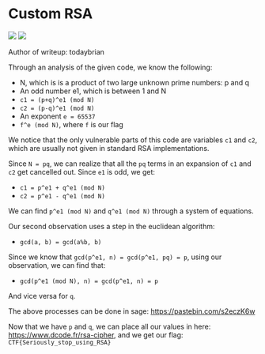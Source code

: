 # Custom RSA

![](https://img.shields.io/badge/category-cryptography-blue)
![](https://img.shields.io/badge/points-400-orange)

Author of writeup: todaybrian

Through an analysis of the given code, we know the following:
- N, which is is a product of two large unknown prime numbers: p and q
- An odd number e1, which is between 1 and N
- `c1 = (p+q)^e1 (mod N)`
- `c2 = (p-q)^e1 (mod N)`
- An exponent `e = 65537`
- `f^e (mod N)`, where `f` is our flag

We notice that the only vulnerable parts of this code are variables `c1` and `c2`, which are usually not given in standard RSA implementations.

Since `N = pq`, we can realize that all the `pq` terms in an expansion of `c1` and `c2` get cancelled out. Since `e1` is odd, we get:

- `c1 = p^e1 + q^e1 (mod N)`
- `c2 = p^e1 - q^e1 (mod N)`

We can find `p^e1 (mod N)` and `q^e1 (mod N)` through a system of equations.

Our second observation uses a step in the euclidean algorithm:
- `gcd(a, b) = gcd(a%b, b)`

Since we know that `gcd(p^e1, n) = gcd(p^e1, pq) = p`, using our observation, we can find that:
- `gcd(p^e1 (mod N), n) = gcd(p^e1, n) = p`

And vice versa for `q`. 

The above processes can be done in sage: https://pastebin.com/s2eczK6w

Now that we have `p` and `q`, we can place all our values in here: https://www.dcode.fr/rsa-cipher, and we get our flag: `CTF{Seriously_stop_using_RSA}`
